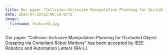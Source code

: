 ```yaml
---
title: Our paper "Collision-Inclusive Manipulation Planning for Occluded Object Grasping via Compliant Robot Motions" accepted by RA-L
date: 2025-07-29T22:08:14.077Z
image:
  filename: featured.jpg
---
```

Our paper “Collision-Inclusive Manipulation Planning for Occluded Object Grasping via Compliant Robot Motions” has been accepted by IEEE Robotics and Automation Letters (RA-L).